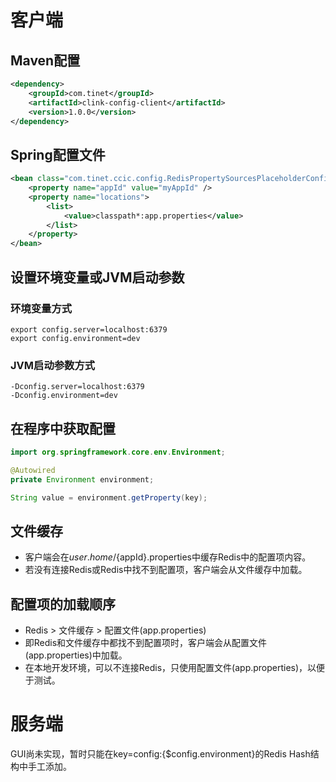 # 客户端
## Maven配置
```xml
<dependency>
    <groupId>com.tinet</groupId>
    <artifactId>clink-config-client</artifactId>
    <version>1.0.0</version>
</dependency>
```

## Spring配置文件
```xml
<bean class="com.tinet.ccic.config.RedisPropertySourcesPlaceholderConfigurer">
    <property name="appId" value="myAppId" />
    <property name="locations">
        <list>
            <value>classpath*:app.properties</value>
        </list>
    </property>
</bean>
```

## 设置环境变量或JVM启动参数
### 环境变量方式
```
export config.server=localhost:6379
export config.environment=dev
```
### JVM启动参数方式
```
-Dconfig.server=localhost:6379
-Dconfig.environment=dev
```

## 在程序中获取配置
```java
import org.springframework.core.env.Environment;

@Autowired
private Environment environment;

String value = environment.getProperty(key);
```

## 文件缓存
* 客户端会在${user.home}/${appId}.properties中缓存Redis中的配置项内容。
* 若没有连接Redis或Redis中找不到配置项，客户端会从文件缓存中加载。

## 配置项的加载顺序
* Redis > 文件缓存 > 配置文件(app.properties)
* 即Redis和文件缓存中都找不到配置项时，客户端会从配置文件(app.properties)中加载。
* 在本地开发环境，可以不连接Redis，只使用配置文件(app.properties)，以便于测试。

# 服务端
GUI尚未实现，暂时只能在key=config:{$config.environment}的Redis Hash结构中手工添加。
